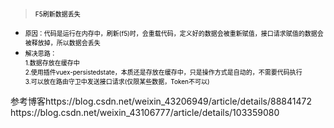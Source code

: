 > <font color=black size=1.5>F5刷新数据丢失</font>
* <font color=black size=1.5>
    原因：代码是运行在内存中，刷新(f5)时，会重载代码，定义好的数据会被重新赋值，接口请求赋值的数据会被释放掉，所以数据会丢失
    </font>
* <font color=black size=1.5>
    解决思路：
        <div>1.数据存放在缓存中</div>
        <div>2.使用插件vuex-persistedstate，本质还是存放在缓存中，只是操作方式是自动的，不需要代码执行</div>
        <div>3.可以放在路由守卫中发送接口请求(仅限某些数据，Token不可以)</div>
    </font>
<a>
    参考博客https://blog.csdn.net/weixin_43206949/article/details/88841472
            https://blog.csdn.net/weixin_43106777/article/details/103359080
</a>